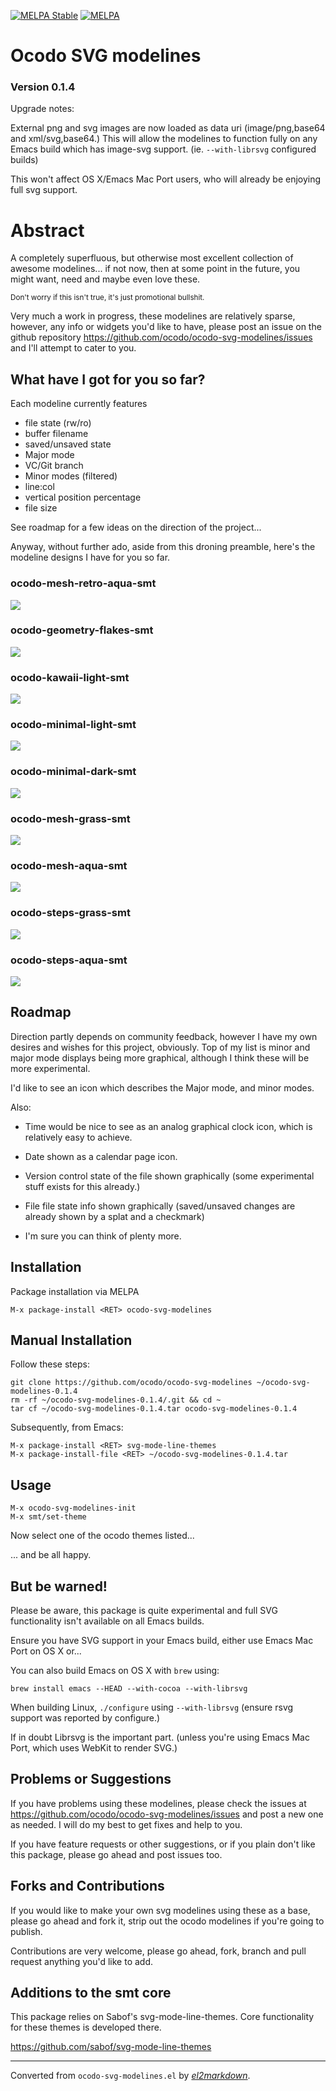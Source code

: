 [![MELPA Stable](http://stable.melpa.org/packages/ocodo-svg-modelines-badge.svg)](http://stable.melpa.org/#/ocodo-svg-modelines) [![MELPA](http://melpa.org/packages/ocodo-svg-modelines-badge.svg)](http://melpa.org/#/ocodo-svg-modelines)

# Ocodo SVG modelines

### Version 0.1.4

Upgrade notes:

External png and svg images are now loaded as data uri
(image/png,base64 and xml/svg,base64.) This will allow the modelines to
function fully on any Emacs build which has image-svg
support. (ie. `--with-librsvg` configured builds)

This won't affect OS X/Emacs Mac Port users, who will already be
enjoying full svg support.

# Abstract

A completely superfluous, but otherwise most excellent collection
of awesome modelines... if not now, then at some point in the
future, you might want, need and maybe even love these.

<sub>Don't worry if this isn't true, it's just promotional bullshit.</sub>

Very much a work in progress, these modelines are relatively
sparse, however, any info or widgets you'd like to have, please
post an issue on the github repository
https://github.com/ocodo/ocodo-svg-modelines/issues and I'll
attempt to cater to you.

## What have I got for you so far?

Each modeline currently features

- file state (rw/ro)
- buffer filename
- saved/unsaved state
- Major mode
- VC/Git branch
- Minor modes (filtered)
- line:col
- vertical position percentage
- file size

See roadmap for a few ideas on the direction of the project...

Anyway, without further ado, aside from this droning preamble, here's the
modeline designs I have for you so far.

### ocodo-mesh-retro-aqua-smt

![](screenshots/ocodo-mesh-retro-aqua-smt.png)

### ocodo-geometry-flakes-smt

![](screenshots/ocodo-geometry-flakes-smt.png)

### ocodo-kawaii-light-smt

![](screenshots/ocodo-kawaii-light-smt.png)

### ocodo-minimal-light-smt

![](screenshots/ocodo-minimal-light-smt.png)

### ocodo-minimal-dark-smt

![](screenshots/ocodo-minimal-dark-smt.png)

### ocodo-mesh-grass-smt

![](screenshots/ocodo-mesh-grass-smt.png)

### ocodo-mesh-aqua-smt

![](screenshots/ocodo-mesh-aqua-smt.png)

### ocodo-steps-grass-smt

![](screenshots/ocodo-steps-grass-smt.png)

### ocodo-steps-aqua-smt

![](screenshots/ocodo-steps-aqua-smt.png)

## Roadmap

Direction partly depends on community feedback, however I have my own
desires and wishes for this project, obviously. Top of my list is
minor and major mode displays being more graphical, although I think
these will be more experimental.

I'd like to see an icon which describes the Major mode, and minor modes.

Also:

- Time would be nice to see as an analog graphical clock icon, which is relatively easy to achieve.

- Date shown as a calendar page icon.

- Version control state of the file shown graphically (some experimental stuff exists for this already.)

- File file state info shown graphically (saved/unsaved changes are already shown by a splat and a checkmark)

- I'm sure you can think of plenty more.

## Installation

Package installation via MELPA

    M-x package-install <RET> ocodo-svg-modelines

## Manual Installation

Follow these steps:

    git clone https://github.com/ocodo/ocodo-svg-modelines ~/ocodo-svg-modelines-0.1.4
    rm -rf ~/ocodo-svg-modelines-0.1.4/.git && cd ~
    tar cf ~/ocodo-svg-modelines-0.1.4.tar ocodo-svg-modelines-0.1.4

Subsequently, from Emacs:

    M-x package-install <RET> svg-mode-line-themes
    M-x package-install-file <RET> ~/ocodo-svg-modelines-0.1.4.tar

## Usage

    M-x ocodo-svg-modelines-init
    M-x smt/set-theme

Now select one of the ocodo themes listed...

... and be all happy.

## But be warned!

Please be aware, this package is quite experimental and full SVG
functionality isn't available on all Emacs builds.

Ensure you have SVG support in your Emacs build, either use Emacs Mac
Port on OS X or...

You can also build Emacs on OS X with `brew` using:

    brew install emacs --HEAD --with-cocoa --with-librsvg

When building Linux, `./configure` using `--with-librsvg` (ensure rsvg
support was reported by configure.)

If in doubt Librsvg is the important part. (unless you're using Emacs
Mac Port, which uses WebKit to render SVG.)

## Problems or Suggestions

If you have problems using these modelines, please check the issues at
https://github.com/ocodo/ocodo-svg-modelines/issues and post a new one
as needed.  I will do my best to get fixes and help to you.

If you have feature requests or other suggestions, or if you plain
don't like this package, please go ahead and post issues too.

## Forks and Contributions

If you would like to make your own svg modelines using these as a
base, please go ahead and fork it, strip out the ocodo modelines if
you're going to publish.

Contributions are very welcome, please go ahead, fork, branch and pull
request anything you'd like to add.

## Additions to the smt core

This package relies on Sabof's svg-mode-line-themes.  Core
functionality for these themes is developed there.

https://github.com/sabof/svg-mode-line-themes

---
Converted from `ocodo-svg-modelines.el` by [*el2markdown*](https://github.com/Lindydancer/el2markdown).
